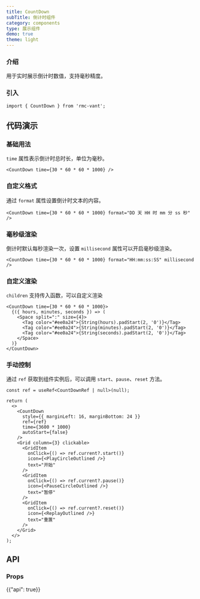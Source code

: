 ```yaml
---
title: CountDown
subTitle: 倒计时组件
category: components
type: 展示组件
demo: true
theme: light
---
```


### 介绍

用于实时展示倒计时数值，支持毫秒精度。

### 引入

```tsx
import { CountDown } from 'rmc-vant';
```

## 代码演示

### 基础用法

`time` 属性表示倒计时总时长，单位为毫秒。

```tsx
<CountDown time={30 * 60 * 60 * 1000} />
```

### 自定义格式

通过 `format` 属性设置倒计时文本的内容。

```tsx
<CountDown time={30 * 60 * 60 * 1000} format="DD 天 HH 时 mm 分 ss 秒" />
```

### 毫秒级渲染

倒计时默认每秒渲染一次，设置 `millisecond` 属性可以开启毫秒级渲染。

```tsx
<CountDown time={30 * 60 * 60 * 1000} format="HH:mm:ss:SS" millisecond />
```

### 自定义渲染

`children` 支持传入函数，可以自定义渲染

```tsx
<CountDown time={30 * 60 * 60 * 1000}>
  {({ hours, minutes, seconds }) => (
    <Space split=":" size={4}>
      <Tag color="#ee0a24">{String(hours).padStart(2, '0')}</Tag>
      <Tag color="#ee0a24">{String(minutes).padStart(2, '0')}</Tag>
      <Tag color="#ee0a24">{String(seconds).padStart(2, '0')}</Tag>
    </Space>
  )}
</CountDown>
```

### 手动控制

通过 `ref` 获取到组件实例后，可以调用 `start`、`pause`、`reset` 方法。

```tsx
const ref = useRef<CountDownRef | null>(null);

return (
  <>
    <CountDown
      style={{ marginLeft: 16, marginBottom: 24 }}
      ref={ref}
      time={3600 * 1000}
      autoStart={false}
    />
    <Grid column={3} clickable>
      <GridItem
        onClick={() => ref.current?.start()}
        icon={<PlayCircleOutlined />}
        text="开始"
      />
      <GridItem
        onClick={() => ref.current?.pause()}
        icon={<PauseCircleOutlined />}
        text="暂停"
      />
      <GridItem
        onClick={() => ref.current?.reset()}
        icon={<ReplayOutlined />}
        text="重置"
      />
    </Grid>
  </>
);
```

## API

### Props

{{"api": true}}
